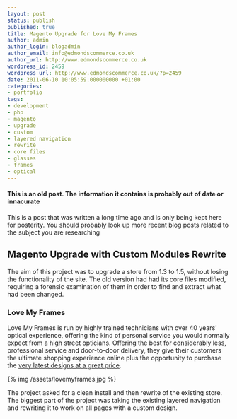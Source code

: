 ```yaml
---
layout: post
status: publish
published: true
title: Magento Upgrade for Love My Frames
author: admin
author_login: blogadmin
author_email: info@edmondscommerce.co.uk
author_url: http://www.edmondscommerce.co.uk
wordpress_id: 2459
wordpress_url: http://www.edmondscommerce.co.uk/?p=2459
date: 2011-06-10 10:05:59.000000000 +01:00
categories:
- portfolio
tags:
- development
- php
- magento
- upgrade
- custom
- layered navigation
- rewrite
- core files
- glasses
- frames
- optical
---
```

<div class="oldpost"><h4>This is an old post. The information it contains is probably out of date or innacurate</h4>
<p>
This is a post that was written a long time ago and is only being kept here for posterity.
You should probably look up more recent blog posts related to the subject you are researching
</p>
</div>
<h2>Magento Upgrade with Custom Modules Rewrite</h2>

The aim of this project was to upgrade a store from 1.3 to 1.5, without losing the functionality of the site. The old version had had its core files modified, requiring a forensic examination of them in order to find and extract what had been changed.

<h3>Love My Frames</h3>

Love My Frames is run by highly trained technicians with over 40 years' optical experience, offering the kind of personal service you would normally expect from a high street opticians. Offering the best for considerably less, professional service and door-to-door delivery, they give their customers the ultimate shopping experience online plus the opportunity to purchase the <a href=”http://www.lovemyframes.com/” >very latest designs at a great price</a>.


{% img  /assets/lovemyframes.jpg %}

The project asked for a clean install and then rewrite of the existing store. The biggest part of the project was taking the existing layered navigation and rewriting it to work on all pages with a custom design.
